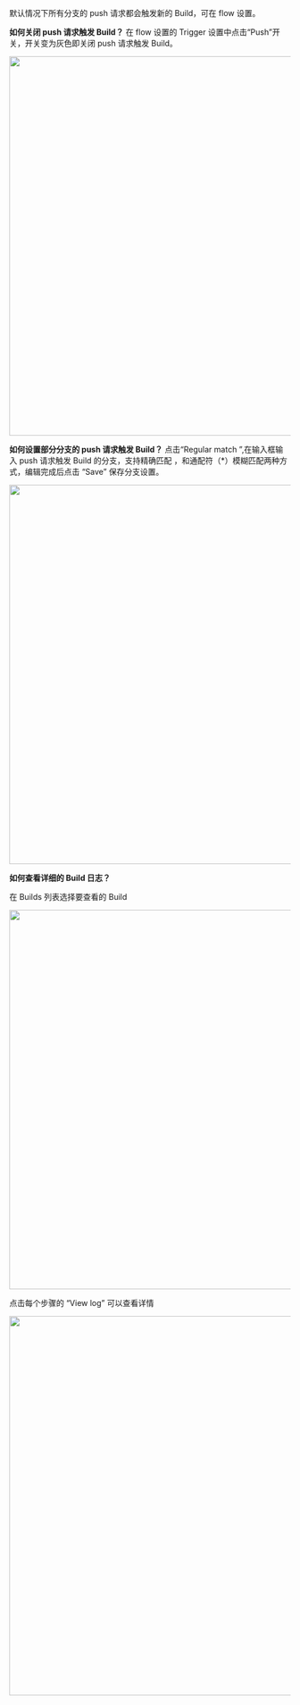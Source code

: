 默认情况下所有分支的 push 请求都会触发新的 Build，可在 flow 设置。

<b>如何关闭 push 请求触发 Build？</b>
在 flow 设置的 Trigger 设置中点击“Push”开关，开关变为灰色即关闭 push 请求触发 Build。

<img src="https://dn-shimo-image.qbox.me/0l5eMsAOMmoc9hq1.png!thumbnail" width=680>

<b>如何设置部分分支的 push 请求触发 Build？</b>
点击“Regular match ”,在输入框输入 push 请求触发 Build 的分支，支持精确匹配 ，和通配符（*）模糊匹配两种方式，编辑完成后点击 “Save” 保存分支设置。

<img src="https://dn-shimo-image.qbox.me/3lORrRjZCrgVYeqA.png!thumbnail" width=680>

<b>如何查看详细的 Build 日志？</b>

在 Builds 列表选择要查看的 Build 

<img src="https://dn-shimo-image.qbox.me/5kzqrMy3rkIhbaR9.png!thumbnail" width=680>

点击每个步骤的 “View log” 可以查看详情

<img src="https://dn-shimo-image.qbox.me/8f3nnKcDIYI7581U.png!thumbnail" width=680>



